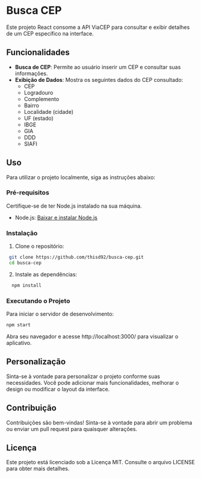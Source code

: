 # Busca CEP

Este projeto React consome a API ViaCEP para consultar e exibir detalhes de um CEP específico na interface.

## Funcionalidades

- **Busca de CEP**: Permite ao usuário inserir um CEP e consultar suas informações.
- **Exibição de Dados**: Mostra os seguintes dados do CEP consultado:
  - CEP
  - Logradouro
  - Complemento
  - Bairro
  - Localidade (cidade)
  - UF (estado)
  - IBGE
  - GIA
  - DDD
  - SIAFI

## Uso

Para utilizar o projeto localmente, siga as instruções abaixo:

### Pré-requisitos

Certifique-se de ter Node.js instalado na sua máquina.

- Node.js: [Baixar e instalar Node.js](https://nodejs.org/)

### Instalação

1. Clone o repositório:
  ```bash
   git clone https://github.com/thisd92/busca-cep.git
   cd busca-cep
  ```
2. Instale as dependências:
 ```bash
   npm install
  ```

### Executando o Projeto

Para iniciar o servidor de desenvolvimento:
  ```bash
  npm start
  ```
Abra seu navegador e acesse http://localhost:3000/ para visualizar o aplicativo.

## Personalização
Sinta-se à vontade para personalizar o projeto conforme suas necessidades. Você pode adicionar mais funcionalidades, melhorar o design ou modificar o layout da interface.

## Contribuição
Contribuições são bem-vindas! Sinta-se à vontade para abrir um problema ou enviar um pull request para quaisquer alterações.

## Licença
Este projeto está licenciado sob a Licença MIT. Consulte o arquivo LICENSE para obter mais detalhes.
